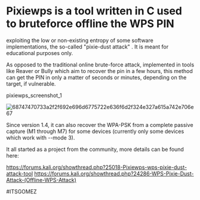 
# Pixiewps is a tool written in C used to bruteforce offline the WPS PIN
exploiting the low or non-existing entropy of some software implementations,
the so-called "pixie-dust attack" . It is meant for educational purposes only.

As opposed to the traditional online brute-force attack,
implemented in tools like Reaver or Bully which aim to recover the pin in a few hours,
this method can get the PIN in only a matter of seconds or minutes, depending on the target,
if vulnerable.

pixiewps_screenshot_1

![68747470733a2f2f692e696d6775722e636f6d2f324e327a615a742e706e67](https://github.com/ITS-GOMEZ/githup_guide/assets/134807837/f4290b06-cc72-4caa-89f3-a19f64c36deb)


Since version 1.4, it can also recover the WPA-PSK from a complete passive capture (M1 through M7) for some devices (currently only some devices which work with --mode 3).


It all started as a project from the community, more details can be found here:

https://forums.kali.org/showthread.php?25018-Pixiewps-wps-pixie-dust-attack-tool
https://forums.kali.org/showthread.php?24286-WPS-Pixie-Dust-Attack-(Offline-WPS-Attack)

#ITSGOMEZ 
